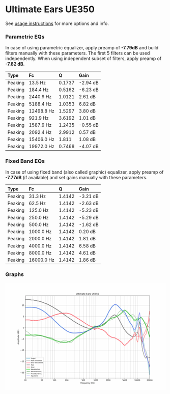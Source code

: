 # Ultimate Ears UE350
See [usage instructions](https://github.com/jaakkopasanen/AutoEq#usage) for more options and info.

### Parametric EQs
In case of using parametric equalizer, apply preamp of **-7.79dB** and build filters manually
with these parameters. The first 5 filters can be used independently.
When using independent subset of filters, apply preamp of **-7.82 dB**.

| Type    | Fc         |      Q | Gain     |
|:--------|:-----------|:-------|:---------|
| Peaking | 13.5 Hz    | 0.1737 | -2.94 dB |
| Peaking | 184.4 Hz   | 0.5162 | -6.23 dB |
| Peaking | 2440.9 Hz  | 1.0121 | 2.61 dB  |
| Peaking | 5188.4 Hz  | 1.0353 | 6.82 dB  |
| Peaking | 12498.8 Hz | 1.5297 | 3.80 dB  |
| Peaking | 921.9 Hz   | 3.6192 | 1.01 dB  |
| Peaking | 1587.9 Hz  | 1.2435 | -0.55 dB |
| Peaking | 2092.4 Hz  | 2.9912 | 0.57 dB  |
| Peaking | 15406.0 Hz | 1.811  | 1.08 dB  |
| Peaking | 19972.0 Hz | 0.7468 | -4.07 dB |

### Fixed Band EQs
In case of using fixed band (also called graphic) equalizer, apply preamp of **-7.77dB**
(if available) and set gains manually with these parameters.

| Type    | Fc         |      Q | Gain     |
|:--------|:-----------|:-------|:---------|
| Peaking | 31.3 Hz    | 1.4142 | -3.21 dB |
| Peaking | 62.5 Hz    | 1.4142 | -2.63 dB |
| Peaking | 125.0 Hz   | 1.4142 | -5.23 dB |
| Peaking | 250.0 Hz   | 1.4142 | -5.29 dB |
| Peaking | 500.0 Hz   | 1.4142 | -1.62 dB |
| Peaking | 1000.0 Hz  | 1.4142 | 0.20 dB  |
| Peaking | 2000.0 Hz  | 1.4142 | 1.81 dB  |
| Peaking | 4000.0 Hz  | 1.4142 | 6.58 dB  |
| Peaking | 8000.0 Hz  | 1.4142 | 4.61 dB  |
| Peaking | 16000.0 Hz | 1.4142 | 1.86 dB  |

### Graphs
![](./Ultimate%20Ears%20UE350.png)